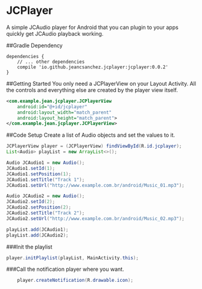 # JCPlayer
A simple JCAudio player for Android that you can plugin to your apps quickly get JCAudio playback working.


##Gradle Dependency
```Gradle
dependencies {
    // ... other dependencies
    compile 'io.github.jeancsanchez.jcplayer:jcplayer:0.0.2'
}
```


##Getting Started
You only need  a JCPlayerView on your Layout Activity. All the controls and everything else are created by the player view itself.
```xml
<com.example.jean.jcplayer.JCPlayerView
    android:id="@+id/jcplayer"
    android:layout_width="match_parent"
    android:layout_height="match_parent">
</com.example.jean.jcplayer.JCPlayerView>
```

##Code Setup
Create a list of Audio objects and set the values to it.
```Java
JCPlayerView player = (JCPlayerView) findViewById(R.id.jcplayer);
List<Audio> playList = new ArrayList<>();

Audio JCAudio1 = new Audio();
JCAudio1.setId(1);
JCAudio1.setPosition(1);
JCAudio1.setTitle("Track 1");
JCAudio1.setUrl("http://www.example.com.br/android/Music_01.mp3");

Audio JCAudio2 = new Audio();
JCAudio2.setId(2);
JCAudio2.setPosition(2);
JCAudio2.setTitle("Track 2");
JCAudio2.setUrl("http://www.example.com.br/android/Music_02.mp3");

playList.add(JCAudio1);
playList.add(JCAudio2);
```

###Init the playlist
```java
player.initPlaylist(playList, MainActivity.this);
```

###Call the notification player where you want.
```java
    player.createNotification(R.drawable.icon);
```
